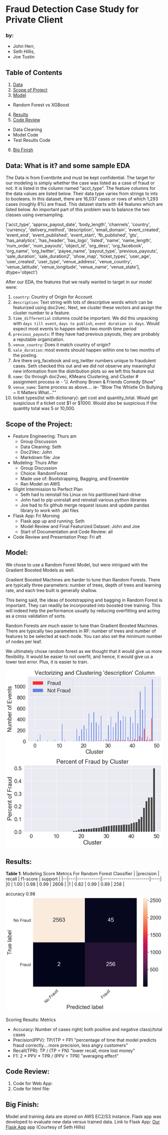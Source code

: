 # Fraud Detection Case Study for Private Client

### by:
- John Herr,
- Seth Hillis,
- Joe Tustin

## Table of Contents
1. [Data](#Data)
2. [Scope of Project](#ScopeOfProject)
3. [Model](#Model)
  - Random Forest vs XGBoost
4. [Results](#Results)
5. [Code Review](#CodeReview)
  - Data Cleaning
  - Model Code
  - Test Results Code

6. [Big Finish](#LinktoFlaskApp)

## Data:  What is it? and some sample EDA <a name="Data"></a>
The Data is from Eventbrite and must be kept confidential.  The target for our modeling is simply whether the case was listed as a case of fraud or not.  It is listed in the column named "acct_type".  The feature columns for the data values are listed below.  Their data type varies from strings to ints to booleans.
In this dataset, there are 16,037 cases or rows of which 1,293 cases (roughly 8%) are fraud.  This dataset starts with 44 features which are listed below.  An important part of this problem was to balance the two classes using oversampling.

 ['acct_type', 'approx_payout_date', 'body_length', 'channels', 'country',
       'currency', 'delivery_method', 'description', 'email_domain',
       'event_created', 'event_end', 'event_published', 'event_start',
       'fb_published', 'gts', 'has_analytics', 'has_header', 'has_logo',
       'listed', 'name', 'name_length', 'num_order', 'num_payouts',
       'object_id', 'org_desc', 'org_facebook', 'org_name', 'org_twitter',
       'payee_name', 'payout_type', 'previous_payouts', 'sale_duration',
       'sale_duration2', 'show_map', 'ticket_types', 'user_age',
       'user_created', 'user_type', 'venue_address', 'venue_country',
       'venue_latitude', 'venue_longitude', 'venue_name', 'venue_state'],
      dtype='object')

After our EDA, the features that we really wanted to target in our model were:
1. `country`:  Country of Origin for Account
2. `description`:  Text string with lots of descriptive words which can be featurized using doc2vec.  Next, we cluster these vectors and assign the cluster number to a feature.
3. `time_differential` columns could be important.  We did this unpacking with `days till event`, `days to publish`, `event duration in days`. Would expect most events to happen within two month time period
4. `previous_payouts`:  If they have had previous payouts, they are probably a reputable organization.
5.  `venue_country`:  Does it match country of origin?
6.  `sale_duration`:  most events should happen within one to two months of the posting.
7.  Are there org_facebook and org_twitter numbers unique to fraudulent cases.
Seth checked this out and we did not observe any meaningful new information from the distribution plots so we left this feature out
8.  `name`:  Go through doc2vec, KMeans Clustering, and Cluster # assignment process  ie - "J. Anthony Brown & Friends Comedy Show"
9. `venue_name`:  Same process as above....
ie- "Blow The Whistle On Bullying ~ It Matters What...""
10. ticket types(list with dictionary): get cost and quantity_total.  Would get suspicious if a ticket cost $1 or $1000.  Would also be suspicious if the quantity total was 5 or 10,000.  

## Scope of the Project: <a name="ScopeOfProject"></a>
- Feature Engineering: Thurs am
  - Group Discussion
  - Data Cleaning: Seth
  - Doc2Vec: John
  - Markdown file: Joe
- Modeling: Thurs After
  - Group Discussion
  - Choice: RandomForest
  - Made use of: Bootstrapping, Bagging, and Ensemble
  - Ran Model on AWS
- Slight Intermission to Perfect Plan
  - Seth had to reinstall his Linux on his partitioned hard-drive
  - John had to pip uninstall and reinstall various python libraries
  - Joe had to fix github merge request issues and update pandas library to work with .pkl files
- Flask App: Fri Morning
  - Flask app up and running: Seth
  - Model Review and Final Featurized Dataset: John and Joe
  - Start of Documentation and Code Review: all
- Code Review and Presentation Prep: Fri aft

## Model: <a name="Model"></a>
We chose to use a Random Forest Model, but were intrigued with the Gradient Boosted Models as well.

Gradient Boosted Machines are harder to tune than Random Forests. There are typically three parameters: number of trees, depth of trees and learning rate, and each tree built is generally shallow.

This being said, the ideas of bootstrapping and bagging in Random Forest is important. They can readily be incorporated into boosted tree training. This will indeed help the performance usually by reducing overfitting and acting as a cross validation of sorts.

Random Forests are much easier to tune than Gradient Boosted Machines. There are typically two parameters in RF: number of trees and number of features to be selected at each node.  You can also set the minimum number of nodes per leaf.

We ultimately chose random forest as we thought that it would give us more flexibility. It would be easier to not overfit, and hence, it would give us a lower test error. Plus, it is easier to train.

![](img/20_clusters_description_count.png)
![](img/20_clusters_description_percent.png)








## Results: <a name="Results"></a>

**Table 1**: Modeling Score Metrics For Random Forest Classifier
|  |precision  |  recall | f1-score  | support |
|--|---:|-----------:|:-----------------------|----:|
|0    |   1.00   |   0.98   |   0.99   |   2608 |
|1    |   0.82    |  0.99   |   0.89    |   258  |

   accuracy                           0.98      
![](img/confusion_matrix.png)


Scoring Results: Metrics
- Accuracy: Number of cases right( both positive and negative class)/total cases
- Precision(PPV): TP/(TP + FP)  "percentage of time that model predicts fraud correctly....more precision, less angry customers"
- Recall(TPR): TP / (TP + FN)  "lower recall, more lost money"
- F1: 2 * PPV * TPR / (PPV + TPR)  "averaging effect"


## Code Review: <a name="CodeReview"></a>

1. Code for Web App: [](web_app/app.py)
2. Code for html file: [](web_app/templates/home.html)

## Big Finish: <a name="LinktoFlaskApp"></a>
Model and training data are stored on AWS EC2/S3 instance.  Flask app was developed to evaluate new data versus trained data.
Link to Flask App: [Our Flask App](my-project.me) app (Courtesy of Seth Hillis)
